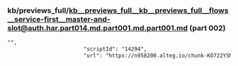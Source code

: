 ### kb/previews_full/kb__previews_full__kb__previews_full__flows__service-first__master-and-slot@auth.har.part014.md.part001.md.part001.md (part 002)

```md
"",
                        "scriptId": "14294",
                        "url": "https://n958200.alteg.io/chunk-KO722YSM.js",
 
```

```
